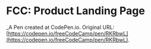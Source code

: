 # FCC: Product Landing Page
 _A Pen created at CodePen.io. Original URL: [https://codepen.io/freeCodeCamp/pen/RKRbwL](https://codepen.io/freeCodeCamp/pen/RKRbwL).

 
